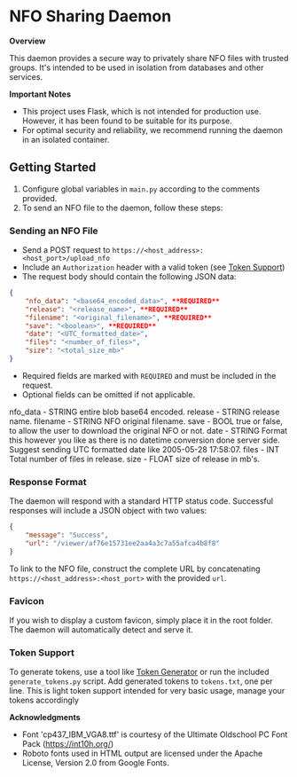 **NFO Sharing Daemon**
=====================================

**Overview**

This daemon provides a secure way to privately share NFO files with trusted groups. It's intended to be used in isolation from databases and other services.

**Important Notes**

* This project uses Flask, which is not intended for production use. However, it has been found to be suitable for its purpose.
* For optimal security and reliability, we recommend running the daemon in an isolated container.

**Getting Started**
-------------------

1. Configure global variables in `main.py` according to the comments provided.
2. To send an NFO file to the daemon, follow these steps:

### Sending an NFO File

* Send a POST request to `https://<host_address>:<host_port>/upload_nfo`
* Include an `Authorization` header with a valid token (see [Token Support](#token-support))
* The request body should contain the following JSON data:
```json
{
    "nfo_data": "<base64_encoded_data>", **REQUIRED**
    "release": "<release_name>", **REQUIRED**
    "filename": "<original_filename>", **REQUIRED**
    "save": "<boolean>", **REQUIRED**
    "date": "<UTC_formatted_date>",
    "files": "<number_of_files>",
    "size": "<total_size_mb>"
}
```
* Required fields are marked with `REQUIRED` and must be included in the request.
* Optional fields can be omitted if not applicable.

nfo_data - STRING entire blob base64 encoded.
release - STRING release name.
filename - STRING NFO original filename.
save - BOOL true or false, to allow the user to download the original NFO or not.
date - STRING Format this however you like as there is no datetime conversion done server side. Suggest sending UTC formatted date like 2005-05-28 17:58:07.
files - INT Total number of files in release.
size - FLOAT size of release in mb's.

### Response Format

The daemon will respond with a standard HTTP status code. Successful responses will include a JSON object with two values:

```json
{
    "message": "Success",
    "url": "/viewer/af76e15731ee2aa4a3c7a55afca4b8f8"
}
```
To link to the NFO file, construct the complete URL by concatenating `https://<host_address>:<host_port>` with the provided `url`.

### Favicon

If you wish to display a custom favicon, simply place it in the root folder. The daemon will automatically detect and serve it.

### Token Support

To generate tokens, use a tool like [Token Generator](https://it-tools.tech/token-generator) or run the included `generate_tokens.py` script. Add generated tokens to `tokens.txt`, one per line.
This is light token support intended for very basic usage, manage your tokens accordingly

**Acknowledgments**

* Font 'cp437_IBM_VGA8.ttf' is courtesy of the Ultimate Oldschool PC Font Pack (https://int10h.org/)
* Roboto fonts used in HTML output are licensed under the Apache License, Version 2.0 from Google Fonts.
